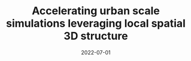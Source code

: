 ---
title: "Accelerating urban scale simulations leveraging local spatial 3D structure"
date: 2022-07-01
venue: '<em>Journal of Computational Science</em>(62), pp. 101741'
paperurl: 'https://www.sciencedirect.com/science/article/pii/S1877750322001326'
citation: ' <strong>S. Iserte</strong>,  A. Macías,  R. Martínez-Cuenca,  S. Chiva,  R. Paredes, and  E. Quintana-Ortí, &quot;Accelerating urban scale simulations leveraging local spatial 3D structure.&quot; <em>Journal of Computational Science</em>(62), pp. 101741, Jul. 2022. ISSN: 1877-7503.'
---